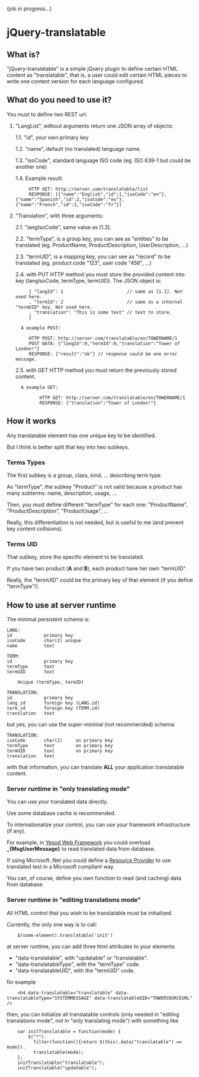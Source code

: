 (job in progress...)

# jQuery-translatable

## What is?

"jQuery-translatable" is a simple jQuery plugin to define certain HTML content as "translatable", that is, a user could edit certain HTML pieces to write one content version for each language configured.

## What do you need to use it?

You must to define two REST url:

1. "LangList", without arguments return one JSON array of objects:

    1.1. "id", your own primary key

    1.2. "name", default (no translated) language name.

    1.3. "isoCode", standard language ISO code (eg. ISO 639-1 but could be another one)

    1.4. Example result:

            HTTP GET: http://server.com/translatable/list
            RESPONSE: [{"name":"English","id":1,"isoCode":"en"},{"name":"Spanish","id":2,"isoCode":"es"},{"name":"French","id":3,"isoCode":"fr"}]

2. "Translation", with three arguments:

    2.1. "langIsoCode", same value as [1.3].

    2.2. "termType", is a group key, you can see as "entities" to be translated (eg. ProductName, ProductDescription, UserDescription, ...)

    2.3. "termUID", is a mapping key, you can see as "record" to be translated (eg. product code "123", user code "456", ...)

    2.4. with PUT HTTP method you must store the provided content into key {langIsoCode, termType, termUID}. The JSON object is:

            { "langId": 1                        // same as [1.1]. Not used here.
            , "termId": 2                        // same as a internal "termUID" key. Not used here.
            , "translation": "This is some text" // text to store.
            }
     
         A example POST:
     
            HTTP POST: http://server.com/translatable/en/TOWERNAME/1
            POST DATA: {"langId":0,"termId":0,"translation":"Tower of London!"}
            RESPONSE: {"result":"ok"} // response could be one error message.

    2.5. with GET HTTP method you must return the previously stored content.

         A example GET:

                HTTP GET: http://server.com/translatable/en/TOWERNAME/1
                RESPONSE: {"translation":"Tower of London!"}

## How it works

Any translatable element has one unique key to be identified.

But I think is better split that key into two subkeys.

### Terms Types

The first subkey is a group, class, kind, ... describing term type.

As "termType", the subkey "Product" is not valid because a product has many subterms: name, description, usage, ...

Then, you must define different "termType" for each one: "ProductName", "ProductDescription", "ProductUsage", ...

Really, this differentiation is not needed, but is useful to me (and prevent key content collisions).

### Terms UID

That subkey, store the specific element to be translated.

If you have two product (**A** and **B**), each product have her own "termUID".

Really, the "termUID" could be the primary key of that element (if you define "termType"!).

## How to use at server runtime

The minimal persistent schema is:

    LANG:
    id            primary key
    isoCode       char(2) unique
    name          text

    TERM:
    id            primary key
    termType      text
    termUID       text

        Unique (termType, termID)

    TRANSLATION:
    id            primary key
    lang_id       foreign key (LANG.id)
    term_id       foreign key (TERM.id)
    translation   text

but yes, you can use the super-minimal (not recommended) schema:

    TRANSLATION:
    isoCode       char(2)     on primary key
    termType      text        on primary key
    termUID       text        on primary key
    translation   text

with that information, you can translate **ALL** your application translatable content.

### Server runtime in "only translating mode"

You can use your translated data directly.

Use some database cache is recommended.

To internationalize your control, you can use your framework infrastructure (if any).

For example, in [Yesod Web Framework](http://www.yesodweb.com/ "Yesod") you could overload **_{MsgUserMessage}** to read translated data from database.

If using Microsoft .Net you could define a [Resource Provider](http://msdn.microsoft.com/en-us/library/aa905797.aspx "Extending the ASP.NET 2.0 Resource-Provider Model") to use translated text in a Microsoft compliant way.

You can, of course, define you own function to read (and caching) data from database.

### Server runtime in "editing translations mode"

All HTML control that you wish to be translatable must be initialized.

Currently, the only one way is to call:

        $(some-element).translatable('init')

at server runtime, you can add three html attributes to your elements

* "data-translatable", with "updatable" or "translatable".
* "data-translatableType", with the "termType" code.
* "data-translatableUID", with the "termUID" code.

for example

        <h4 data-translatable="translatable" data-translatableType="SYSTEMMESSAGE" data-translatableUID="TOWERSOURCEURL" />

then, you can initialize all translatable controls (only needed in "editing translations mode", not in "only translating mode") with something like

        var initTranslatable = function(mode) {
            $("*").
              filter(function(){return $(this).data("translatable") == mode}).
              translatable(mode);
        };
        initTranslatable("translatable");
        initTranslatable("updatable");
